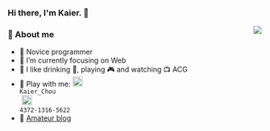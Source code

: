 ### Hi there, I'm Kaier. 👋
<img align="right" src="https://github-readme-stats.vercel.app/api?username=Kaier33&show_icons=true&count_private=true&hide_border=true&cache_seconds=1900"/>

### 🤡 About me

- 🌱 Novice programmer
- 🔭 I’m currently focusing on Web
- 💖 I like drinking 🥤, playing 🎮 and watching 📺 ACG
- 🍭 Play with me: <code><img height="20" src="https://cdn.jsdelivr.net/gh/kaier33/image-hosting-service@main/logo_playstation.png" alt="Kaier_Chou"/> Kaier_Chou </code>&nbsp;<code><img height="20" src="https://cdn.jsdelivr.net/gh/kaier33/image-hosting-service@main/Nintendo.png" alt="4372-1316-5622" /> 4372-1316-5622</code>
- 📝 [Amateur blog](https://kaier33.github.io/)


